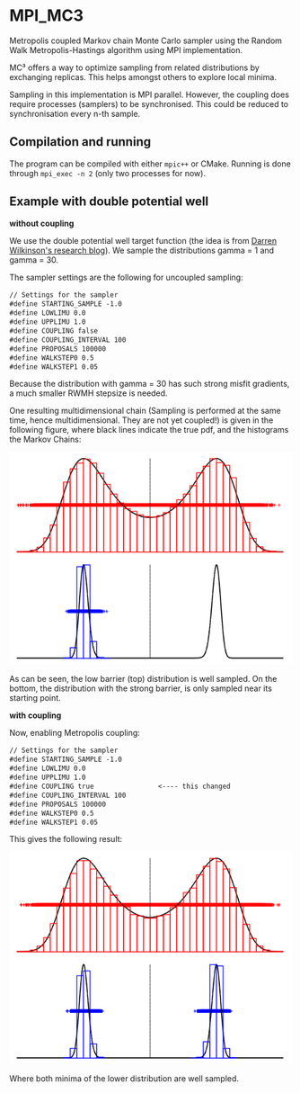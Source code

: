 # MPI_MC3
Metropolis coupled Markov chain Monte Carlo sampler using the Random Walk 
Metropolis-Hastings algorithm using MPI implementation.

MC³ offers a way to optimize sampling from related distributions by exchanging 
replicas. This helps amongst others to explore local minima.

Sampling in this implementation is MPI parallel. However, the coupling does require 
processes (samplers) to be synchronised. This could be reduced to synchronisation every
n-th sample.

## Compilation and running

The program can be compiled with either ``mpic++`` or CMake. Running is done 
through ``mpi_exec -n 2`` (only two processes for now).

## Example with double potential well

**without coupling**

We use the double potential well target function (the idea is from 
[Darren Wilkinson's research blog](https://darrenjw.wordpress.com/2013/09/29/parallel-tempering-and-metropolis-coupled-mcmc/)). 
We sample the distributions gamma = 1 and gamma = 30.

The sampler settings are the following for uncoupled sampling:

    // Settings for the sampler
    #define STARTING_SAMPLE -1.0
    #define LOWLIMU 0.0
    #define UPPLIMU 1.0
    #define COUPLING false
    #define COUPLING_INTERVAL 100
    #define PROPOSALS 100000
    #define WALKSTEP0 0.5
    #define WALKSTEP1 0.05
    
Because the distribution with gamma = 30 has such strong misfit gradients, a much 
smaller RWMH stepsize is needed.

One resulting multidimensional chain (Sampling is performed at the same time, 
hence multidimensional. They are not yet coupled!) is given in the following figure, 
where black lines indicate the true pdf, and the histograms the Markov Chains:

![samples without replica exchange](./examples/without.png)

As can be seen, the low barrier (top) distribution is well sampled. On the bottom, 
the distribution with the strong barrier, is only sampled near its starting point.

**with coupling**
    
Now, enabling Metropolis coupling:

    // Settings for the sampler
    #define STARTING_SAMPLE -1.0
    #define LOWLIMU 0.0
    #define UPPLIMU 1.0
    #define COUPLING true                <---- this changed
    #define COUPLING_INTERVAL 100
    #define PROPOSALS 100000
    #define WALKSTEP0 0.5
    #define WALKSTEP1 0.05
    
This gives the following result:

![samples without replica exchange](./examples/with.png)

Where both minima of the lower distribution are well sampled.